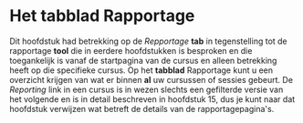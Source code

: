 # Het tabblad Rapportage

Dit hoofdstuk had betrekking op de _Repportage_ **tab** in tegenstelling tot de rapportage **tool** die in eerdere hoofdstukken is besproken en die toegankelijk is vanaf de startpagina van de cursus en alleen betrekking heeft op die specifieke cursus. Op het **tabblad** Rapportage kunt u een overzicht krijgen van wat er binnen **al** uw cursussen of sessies gebeurt. De _Reporting_ link in een cursus is in wezen slechts een gefilterde versie van het volgende en is in detail beschreven in hoofdstuk 15, dus je kunt naar dat hoofdstuk verwijzen wat betreft de details van de rapportagepagina's.

